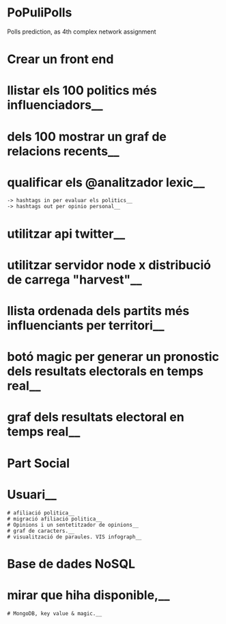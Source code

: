 # PoPuliPolls
Polls prediction, as 4th complex network assignment


# Crear un front end
  # llistar els 100 politics més influenciadors__
  # dels 100 mostrar un graf de relacions recents__
  # qualificar els @analitzador lexic__
    -> hashtags in per evaluar els politics__
    -> hashtags out per opinio personal__
  # utilitzar api twitter__
  # utilitzar servidor node x distribució de carrega "harvest"__
  # llista ordenada dels partits més influenciants per territori__
  # botó magic per generar un pronostic dels resultats electorals en temps real__
  # graf dels resultats electoral en temps real__
  
# Part Social
  # Usuari__
    # afiliació politica__
    # migració afiliació politica__
    # Opinions i un sentetitzador de opinions__
    # graf de caracters.__
    # visualització de paraules. VIS infograph__
    
# Base de dades NoSQL
  # mirar que hiha disponible,__
    # MongoDB, key value & magic.__
